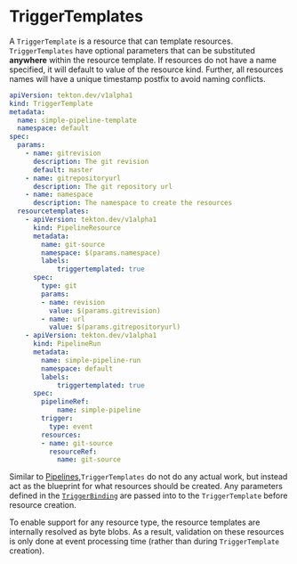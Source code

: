 # TriggerTemplates
A `TriggerTemplate` is a resource that can template resources.
`TriggerTemplates` have optional parameters that can be substituted **anywhere** within the resource template.
If resources do not have a name specified, it will default to value of the resource kind.
Further, all resources names will have a unique timestamp postfix to avoid naming conflicts.

```YAML
apiVersion: tekton.dev/v1alpha1
kind: TriggerTemplate
metadata:
  name: simple-pipeline-template
  namespace: default
spec:
  params:
    - name: gitrevision
      description: The git revision
      default: master
    - name: gitrepositoryurl
      description: The git repository url
    - name: namespace
      description: The namespace to create the resources
  resourcetemplates:
    - apiVersion: tekton.dev/v1alpha1
      kind: PipelineResource
      metadata:
        name: git-source
        namespace: $(params.namespace)
        labels:
            triggertemplated: true
      spec:
        type: git
        params:
        - name: revision
          value: $(params.gitrevision)
        - name: url
          value: $(params.gitrepositoryurl)
    - apiVersion: tekton.dev/v1alpha1
      kind: PipelineRun
      metadata:
        name: simple-pipeline-run
        namespace: default
        labels:
            triggertemplated: true
      spec:
        pipelineRef:
            name: simple-pipeline
        trigger:
          type: event
        resources:
        - name: git-source
          resourceRef:
            name: git-source
```

Similar to [Pipelines](https://github.com/tektoncd/pipeline/blob/master/docs/pipelines.md),`TriggerTemplates` do not do any actual work, but instead act as the blueprint for what resources should be created.
Any parameters defined in the [`TriggerBinding`](triggerbindings.md) are passed into to the `TriggerTemplate` before resource creation.

To enable support for any resource type, the resource templates are internally resolved as byte blobs.
As a result, validation on these resources is only done at event processing time (rather than during `TriggerTemplate` creation).

